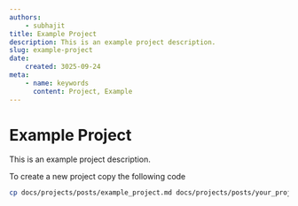 ```yaml
---
authors:
    - subhajit
title: Example Project
description: This is an example project description. 
slug: example-project
date:
    created: 3025-09-24
meta:
    - name: keywords
      content: Project, Example
---
```



# Example Project

This is an example project description. 

<!-- more -->

To create a new project copy the following code 
```bash
cp docs/projects/posts/example_project.md docs/projects/posts/your_project.md
```